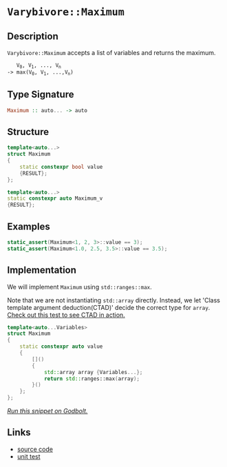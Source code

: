 <!-- Copyright 2024 Feng Mofan
SPDX-License-Identifier: Apache-2.0 -->

# `Varybivore::Maximum`

## Description

`Varybivore::Maximum` accepts a list of variables and returns the maximum.

<pre><code>   V<sub>0</sub>, V<sub>1</sub>, ..., V<sub>n</sub>
-> max(V<sub>0</sub>, V<sub>1</sub>, ...,V<sub>n</sub>)</code></pre>

## Type Signature

```Haskell
Maximum :: auto... -> auto
```

## Structure

```C++
template<auto...>
struct Maximum
{
    static constexpr bool value
    {RESULT};
};

template<auto...>
static constexpr auto Maximum_v
{RESULT};
```

## Examples

```C++
static_assert(Maximum<1, 2, 3>::value == 3);
static_assert(Maximum<1.0, 2.5, 3.5>::value == 3.5);
```

## Implementation

We will implement `Maximum` using `std::ranges::max`.

Note that we are not instantiating `std::array` directly. Instead, we let 'Class template argument deduction(CTAD)' decide the correct type for `array`. [Check out this test to see CTAD in action.](https://godbolt.org/#z:OYLghAFBqd5QCxAYwPYBMCmBRdBLAF1QCcAaPECAMzwBtMA7AQwFtMQByARg9KtQYEAysib0QXACx8BBAKoBnTAAUAHpwAMvAFYTStJg1DIApACYAQuYukl9ZATwDKjdAGFUtAK4sGIAGwArKSuADJ4DJgAcj4ARpjEEhqkAA6oCoRODB7evnppGY4C4ZExLPGJXLaY9kUMQgRMxAQ5Pn5B1bVZDU0EJdFxCUm2jc2teVUKo30RA%2BVDXACUtqhexMjsHOYAzBHI3lgA1CbbbmLAJIQILCfYJhoAgjt7B5jHp03ETACet/dPjym6BAIE%2BP0OTGOAHYLFVDmYTFCACInKyPf5TJiOZAAfSYCiUzQgQJBClYmDxChObiw%2BwI3xSmAgTGWhxJoOIX1%2BpwiBFI8L%2B22wi1R/wxBGBHK5h1i0NhADpkvDFfztorESjtmiAQ9MdjKYSCMSJaTyZTqbTaPTGRBYqz2WDuTTVrF6KrBcLURxlrROIFeH4OFpSKhOG5rNY2at1m8djxSARNN7lgBrECBMzyqFmSQADlzgQ0AE4Mxp/LntvpOJJeCwkslA8HQxxeAoQMlE0HvaQ4LAYIgQKsCCkvHyKBA0CwUnQElFyZxVLn/ABafySQ7AZDIQ5SeVmXiYfBEYh4YFVfiCERidhSGSCRQqdRd0i6KoAdy%2BKU4PB9foDSZDTgAHlRxHAhDlQKhDkXFc1w3Lcd0kPdDggDwpxnYhjjMbYll4TstGWCAkEnad6DIccSIwkBgCkMw%2BDoAgEjbW0ANiCImm%2Bb9eDY5hiG%2BIDYm0TAHC40hJzYQQgIYWhOOfLBYi8YAzloWg224XgsBYQxgHEOS8GIYTHAAN0wNTg0wVRhNHTZ415GoANoPBYi%2BPiPCwACCBPOt1NIEziFidJMCRTAtKMRyjCTZYqAMYAFAANTwTA3yAxlA3jC9hFEcRbwyh81AA199G0lAI0sfQnLbSBllQFI6jU5cgROJFTEsawzCbPyTywSqIGWOxDKyFwGHcTw2j0MJZjKCp8nSTIBHGPwqgKOaGH6KaFk6AaBB6MZRomTaHG6aY1sGSoRl6Ba9ExZoTvmSo%2BujDYJF/Dh/VIRteGbaCl1XddN23XczBQ3BCBILCcMWPDIuWBBMCYLBEl60g00kNUi22KFJA0SQc38DQNECfwiyrDga1IOscPlfwuHLItcxpwJJC4QJ0f8d6AObVt2wTSKe37IjB1A0dyEoSiyLnNhOCaFgjKhZdIX2bSdyLeUuEVA8j0uM870y68JGkXKlHy59dDoj8mC/dSXrej7AI4EDh1HCCoOl2X5cORWjGV1XFRQtDSIScGzEhnmu0I4jUHQsiRYnSOA8SV25c9miiy4ZIaCtJjKFiVj2L40SeI4gShJEnzxMYAgpJkgD5MU5TVNEzTtN04N8AMw6TLMg9LOQazRLs31n0c5yOLczZg08vBvPjPyAqUYLQp0iJQDDvgYvixLktS0SMqvbKDdkPKn2DU2ioilqrDK4eeuq2qsnqxrtma0qLHaz7OtPUz4D6motr8CBXCXSqBNUop0ZqFCyEA1Is06i3WmpMX%2Bh1trTCgf1JB9RjqTTAZMFBe1FrnRulgu6z0VhrCeksEmNsOacAhMQGWcsFYGC9lwFWasNDA01phOMId8LJlILDeGQwkaDzJhTFW2MoQsyhFCbYONJBriqLbTmthua8MIvzJAQ4wIxzFrOecHBpZwRYAoIy24jIsPlAYRiUwNagy6noXeWUbwH3vEbY%2BOgQCVnNpbH8lD/zPmbA7MCztaEsCMSYsxFirGmXAqhOOGFwbbB4bzAWujyKi3iWREApiUgpBxOYosOJolTDxHQtc9FM7EGYjnZ8hd84%2BTqfxQShlRLl0ktJWSrdMAKSUmIBuPkm5hXHhpfSA1O4AQslZRi/dBD2SHk5Fy3wx4eS8qJWegUF7N2XrzaKTBYoJSSilRgO9ZB72cTrI%2BBVPFn2MC/cqsQb4hjvgINSAB6EkF82odQSF1L%2BVUDp1CGiNXI%2BCQFzHgdAiB808HgJWnAjaaC6g7RaDChBXRkG9HhWda6KKQVXUwaA4hFCFCPRvNbfxTYaGGPXMY0xhwCmWKxDEjhdjwa4VDgRGGcMEaUBeqIkAZgVbbG2IEQsTN8bCqhOWdmATOBcw7NDZGIBJBQj3JIrgUgiwSPRlwKEJNtgUs%2BnKjlfDB77hlZSlsJrFjLD8hkZwkggA)

```C++
template<auto...Variables>
struct Maximum
{ 
    static constexpr auto value 
    {
        []()
        {
            std::array array {Variables...};
            return std::ranges::max(array);
        }()
    }; 
};
```

[*Run this snippet on Godbolt.*](https://godbolt.org/#z:OYLghAFBqd5QCxAYwPYBMCmBRdBLAF1QCcAaPECAMzwBtMA7AQwFtMQByARg9KtQYEAysib0QXACx8BBAKoBnTAAUAHpwAMvAFYTStJg1DIApACYAQuYukl9ZATwDKjdAGFUtAK4sGISQDspK4AMngMmAByPgBGmMQgZmakAA6oCoRODB7evv5BaRmOAmER0SxxCUm2mPbFDEIETMQEOT5%2BgTV1WY3NBKVRsfGJyQpNLW15nWN9A%2BWVIwCUtqhexMjsHOYAzOHI3lgA1CbbbmLAJIQILCfYJhoAgjt7B5jHp83ETACet/dPjwImBYKQMQJOZy8RAAdLCAGrNPBMGL0BR/R5jYheByHACyTFUeBYPn%2BJgCFmOj0O1MOM0cyEOaAYY0wqhSxEOTChqEOADcxF43v8acdycKRTSTABWKxSgAiEEW4oloqsVJVErG6BAIE%2BP05xC%2B31VCOISJRmAUsOhZLlJzVDw1EuImAIawYtII2pAXyMlp1LAJED13yV2wdTttiuVort4cpTwCcYd/wA9AAqTNZ7OptNZgAq2CE%2BazuceGezlbLAIedLwyAA%2BkwFEoWhB8YTiTdTlxSIdkodtrcdfzvELtnG5YOww6643m62CO2CUSST3oRo%2B2ZoVK%2B9sd8OQKPBe9J4OdzOOMtaJwpbw/BwtKRUJw3NZrLTVushWZtjxSAQmhXssADWIBStuARmJIAAcMFShoACcEEaAAbDB2z6Jwki8CwEgaJuD5Pi%2BHC8AoICboBj5XqQcCwDAiAgKsBApFC5CUGgIJ0PEkSsJsqgwahAC0qGSIcwDIAyUjQmYvCYPgRBmtqvb8IIIhiOwUgyIIigqOo1GkLovYAO5fCknA8Net73kBz6cAA8lCrEEIcqBUIcAnCaJ4mSYc0lmIcEAeFx9AcjsXCLLwVFaMsEBIJxKTcWQFAQAlSUgMAUjJDQtBAsQ5EQDEtkxOEzTfBZvAlcwxDfPZMTaJgDgVaQnFsII9kMLQ5UGVgMReMAZy0LQ5HcLwWCBkY4g9XgLoOHgvL%2BgZrKNVCmz/uEQI3gZtB4DEXw1R4WC2QQZp4aNpALcQMTpJgcrAoYwA7UYQHLFQBjAAocJ4Jgxn2SkjDNapwiiOIWlA7pai2UZ%2BgPSg76WPou3kZAyyoCk9QjUJWonHKpiWNYZjEZdSn%2BijXSNfULgMO4njtHooThIMFTDL2hSZAIkx%2BKz6TswwcxDAkvZ2BTPTjK0tN5ELtQiwIvQtPzzOC7YYuc3oMzy4z8ws8sChfhsEhWRwd6kERvAkR5gkiWJElSZIMmBbghAkMcv4RVFL3LAgmBMFgCSKqQYGSPuiHbAEkgaJI0GoQRUqoYhWEcDhpB4X%2B0KoVw6GITBGdSpIXBSiHqEm7ZJFkRRAEvbRDFxUxTlsSlaWhbxbCcM0LC8gEQlMIyBhGH5iHQlwG5yQplzKdpwMaRI0jg0okMGboySmUw5mjYbxum3ZHCOSxUKue5bcd13PcPf3g8boFwWJaFLvbGYkUV9RsXxagIXxOxqWv9fwyH53%2BwPVwRCXBNw5TygVIqBkqplWalAmqdUGpNXOq1RgBAOpdVsr1fqg1hrNXGg9KaT58CzUcAtEaT5lrIFWs1DatRbI7T2mVQ6mwnwnSJM1S610lB3Qmo9cIoAn58Hep9b6v1/oPn/EDdSoMZ6yAhvpJ8i8YbPTxlYBG9Dkb%2BzRhjTgWMvQ4xUQTIm8QSYaJ1tLOazgICuFVr2BmZQBZ6DZvUGxqQeb1AVgsKW3RZYqwllzcmFiGhiw8SzZWfQXHq36JrBxEUVhrH1rEraG8S6cANO3Tu3d/590AefDQDtR5hVdg/aKwFSBex9sMf2W0k4pwHhHAIBcAgBG2JHSQoleyb1LrYcuJTYrVyQMxZyH9G48T4q3YgLBvIsAULyBkvIclgktAQEeTslJ6EkSDTSMidJz3kToEAmFl6r0sgnZJBkSI72cvvNJUyZlzIWUwIEYxL5fySrfbYxTK41xGclDirzQpHmQCkFIDZ5mIQbIssYTYJmiT4HQMBlAIFPlgd1f8KL4EU2asg9qnVuqEMwH1AaYgcHnTwZNZhY0Zoi1IbZChVDzo0K2k%2Beh%2B1vhMOOqddh8ROG3XupNPhlc3pMA%2Bl9H6f0AbnQ2VPMGsjdlQwOUo4w8MbDqPgKjdGWQRqpi1HDfGlhCZm2JngLApiAmUysdTFxdimaeNcUULILinFZBCUrYWgS5bi1yP4t19QPUurVr4r1AbZjRMVgbOJ35w1JJsuc1JbdbmzL5A8p5LkICO0UrfN2j8Yqe29r7SghsamJAHtsbYUoEJ5wIqWgI6Fi6xtIt0yiHsA75Bkg0rgUhEL1JDlwIIW1tgxuIpwd2T9DayTrUOhtvTliXQyM4SQQA%3D%3D%3D)

## Links

- [source code](../../../../conceptrodon/varybivore/maximum.hpp)
- [unit test](../../../../tests/unit/varybivore/maximum.test.hpp)
